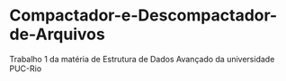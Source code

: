 # Compactador-e-Descompactador-de-Arquivos
Trabalho 1 da matéria de Estrutura de Dados Avançado da universidade PUC-Rio
